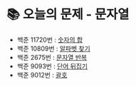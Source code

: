 # 📚 오늘의 문제 - 문자열
- 백준 11720번 : [숫자의 합](https://www.acmicpc.net/problem/11720)
- 백준 10809번 : [알파벳 찾기](https://www.acmicpc.net/problem/10809)
- 백준 2675번 : [문자열 반복](https://www.acmicpc.net/problem/2675)
- 백준 9093번 : [단어 뒤집기](https://www.acmicpc.net/problem/9093)
- 백준 9012번 : [괄호](https://www.acmicpc.net/problem/9012)
